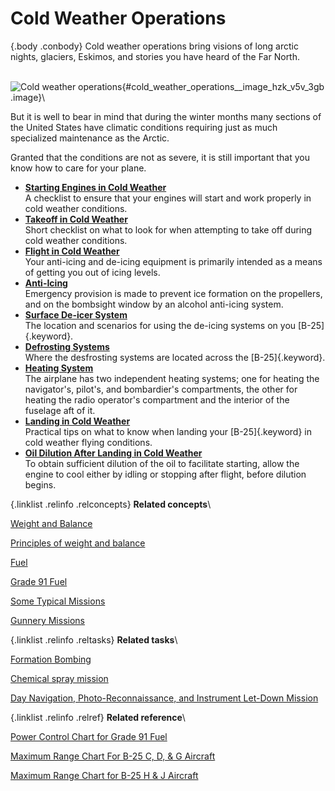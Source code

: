 
Cold Weather Operations
=======================

 {.body .conbody}
Cold weather operations bring visions of long arctic nights, glaciers,
Eskimos, and stories you have heard of the Far North.

\
![Cold weather
operations](../images/cold_weather_ops.png){#cold_weather_operations__image_hzk_v5v_3gb
.image}\

But it is well to bear in mind that during the winter months many
sections of the United States have climatic conditions requiring just as
much specialized maintenance as the Arctic.

Granted that the conditions are not as severe, it is still important
that you know how to care for your plane.


-   **[Starting Engines in Cold
    Weather](../topics/starting_engines_in_cold_weather.md)**\
    A checklist to ensure that your engines will start and work properly
    in cold weather conditions.
-   **[Takeoff in Cold
    Weather](../topics/takeoff_in_cold_weather.md)**\
    Short checklist on what to look for when attempting to take off
    during cold weather conditions.
-   **[Flight in Cold Weather](../topics/flight_in_cold_weather.md)**\
    Your anti-icing and de-icing equipment is primarily intended as a
    means of getting you out of icing levels.
-   **[Anti-Icing](../topics/anti_icing.md)**\
    Emergency provision is made to prevent ice formation on the
    propellers, and on the bombsight window by an alcohol anti-icing
    system.
-   **[Surface De-icer System](../topics/surface_de_icer_system.md)**\
    The location and scenarios for using the de-icing systems on you
    [B-25]{.keyword}.
-   **[Defrosting Systems](../topics/defrosting_systems.md)**\
    Where the desfrosting systems are located across the
    [B-25]{.keyword}.
-   **[Heating System](../topics/heating_system.md)**\
    The airplane has two independent heating systems; one for heating
    the navigator\'s, pilot\'s, and bombardier\'s compartments, the
    other for heating the radio operator\'s compartment and the interior
    of the fuselage aft of it.
-   **[Landing in Cold
    Weather](../topics/landing_in_cold_weather.md)**\
    Practical tips on what to know when landing your [B-25]{.keyword} in
    cold weather flying conditions.
-   **[Oil Dilution After Landing in Cold
    Weather](../topics/oil_dilution_after_landing_in_cold_weather.md)**\
    To obtain sufficient dilution of the oil to facilitate starting,
    allow the engine to cool either by idling or stopping after flight,
    before dilution begins.

 {.linklist .relinfo .relconcepts}
**Related concepts**\

<div>

[Weight and
Balance](../topics/WeightAndBalance.md "The day when a pilot flew by guesswork is past. One by one the decisions that were made by intuition, hunches, and guesswork have been taken over by an orderly system based on knowledge and understanding. Invariably this has resulted in greater safety and operating efficiency.")

</div>

<div>

[Principles of weight and
balance](../topics/PrinciplesOfWeightAndBalance.md "Understanding proper balance and the center of gravity of a B-25, and how to correctly determine the total weight and its distribution on board the aircraft.")

</div>

<div>

[Fuel](../topics/fuel.md "Information on the fuel required for the B-25, and how to determine the maximum flight range for the aircraft under different conditions.")

</div>

<div>

[Grade 91
Fuel](../topics/grade_91_fuel.md "With our entry into World War II, and our operations on fighting fronts the length and breadth of the world, it became apparent that we could not produce high-octane fuels quickly enough to meet the demand.")

</div>

<div>

[Some Typical
Missions](../topics/some_typical_missions.md "The types of practice missions you can expect when learning the B-25.")

</div>

<div>

[Gunnery
Missions](../topics/gunnery_missions.md "In this and all ensuing gunnery missions when both ground and water targets are used, extreme care must be exercised to see that the field of fire is clear of other planes.")

</div>


 {.linklist .relinfo .reltasks}
**Related tasks**\

<div>

[Formation
Bombing](../topics/formation_bombing.md "This is a day, 6-ship formation bombing mission.")

</div>

<div>

[Chemical spray
mission](../topics/ChemicalSprayMission.md "Background and expectations on the chemical spray missions.")

</div>

<div>

[Day Navigation, Photo-Reconnaissance, and Instrument Let-Down
Mission](../topics/day_navigation_photo_reconnaissance_and_instrument_let_down_mission.md "How this mission works and what's expected of every crew member.")

</div>


 {.linklist .relinfo .relref}
**Related reference**\

<div>

[Power Control Chart for Grade 91
Fuel](../topics/power_control_chart_for_grade_91_fuel.md "What you can expect when flying the B-25 using Grade 91 fuel.")

</div>

<div>

[Maximum Range Chart For B-25 C, D, & G
Aircraft](../topics/maximum_range_chart_for_b_25_c_d_and_g_aircraft.md "Information on the maximum range for the C, D, and G models of the B-25.")

</div>

<div>

[Maximum Range Chart for B-25 H & J
Aircraft](../topics/maximum_range_chart_for_b_25_h_and_j_aircraft.md "Information on the maximum range for the H and J models of the B-25.")

</div>


